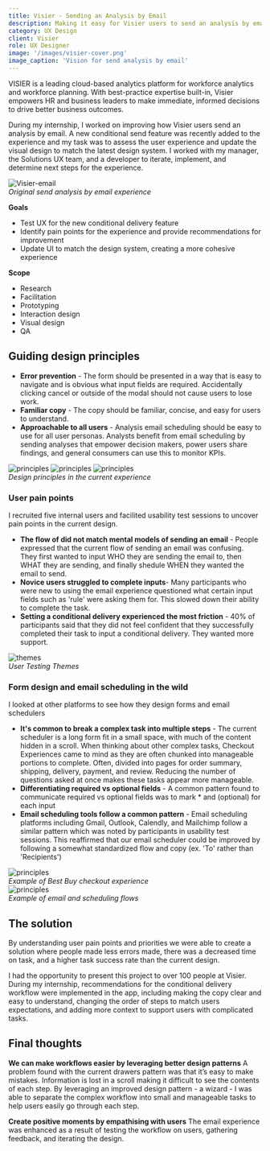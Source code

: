```yaml
---
title: Visier - Sending an Analysis by Email 
description: Making it easy for Visier users to send an analysis by email, so that more insights are pushed.
category: UX Design
client: Visier
role: UX Designer
image: '/images/visier-cover.png'
image_caption: 'Vision for send analysis by email'
---
```


VISIER is a leading cloud-based analytics platform for workforce analytics and workforce planning. With best-practice expertise built-in, Visier empowers HR and business leaders to make immediate, informed decisions to drive better business outcomes.

During my internship, I worked on improving how Visier users send an analysis by email. A new conditional send feature was recently added to the experience and my task was to assess the user experience and update the visual design to match the latest design system. I worked with my manager, the Solutions UX team, and a developer to iterate, implement, and determine next steps for the experience. 

<div class="gallery-box">
  <div class="gallery">
    <img src="/images/visier-old.jpg" loading="lazy" alt="Visier-email">
  </div>
  <em>Original send analysis by email experience</a></em>
</div>

**Goals**
- Test UX for the new conditional delivery feature
- Identify pain points for the experience and provide recommendations for improvement
- Update UI to match the design system, creating a more cohesive experience

**Scope**
- Research
- Facilitation
- Prototyping
- Interaction design
- Visual design
- QA

## Guiding design principles 
- **Error prevention** - The form should be presented in a way that is easy to navigate and is obvious what input fields are required. Accidentally clicking cancel or outside of the modal should not cause users to lose work.
- **Familiar copy** - The copy should be familiar, concise, and easy for users to understand.
- **Approachable to all users** - Analysis email scheduling should be easy to use for all user personas. Analysts benefit from email scheduling by sending analyses that empower decision makers, power users share findings, and general consumers can use this to monitor KPIs.

<div class="gallery-box">
  <div class="gallery">
    <img src="/images/visier-principles-error.jpg" loading="lazy" alt="principles">
    <img src="/images/visier-principles-copy.jpg" loading="lazy" alt="principles">
    <img src="/images/visier-principles-approachable.jpg" loading="lazy" alt="principles">
  </div>
  <em>Design principles in the current experience</a></em>
</div>

### User pain points
I recruited five internal users and facilited usability test sessions to uncover pain points in the current design.
- **The flow of did not match mental models of sending an email** - People expressed that the current flow of sending an email was confusing. They first wanted to input WHO they are sending the email to, then WHAT they are sending, and finally shedule WHEN they wanted the email to send.
- **Novice users struggled to complete inputs**- Many participants who were new to using the email experience questioned what certain input fields such as 'rule' were asking them for. This slowed down their ability to complete the task.
- **Setting a conditional delivery experienced the most friction** - 40% of participants said that they did not feel confident that they successfully completed their task to input a conditional delivery. They wanted more support. 

<div class="gallery-box">
  <div class="gallery">
    <img src="/images/visier-themes.jpg" loading="lazy" alt="themes">
  </div>
  <em>User Testing Themes</a></em>
</div>

### Form design and email scheduling in the wild
I looked at other platforms to see how they design forms and email schedulers
- **It's common to break a complex task into multiple steps** - The current scheduler is a long form fit in a small space, with much of the content hidden in a scroll. When thinking about other complex tasks, Checkout Experiences came to mind as they are often chunked into manageable portions to complete. Often, divided into pages for order summary, shipping, delivery, payment, and review. Reducing the number of questions asked at once makes these tasks appear more manageable. 
- **Differentiating required vs optional fields** - A common pattern found to communicate required vs optional fields was to mark * and (optional) for each input
- **Email scheduling tools follow a common pattern** - Email scheduling platforms including Gmail, Outlook, Calendly, and Mailchimp follow a similar pattern which was noted by participants in usability test sessions. This reaffirmed that our email scheduler could be improved by following a somewhat standardized flow and copy (ex. 'To' rather than 'Recipients')

<div class="gallery-box">
  <div class="gallery">
    <img src="/images/visier-wild1.jpg" loading="lazy" alt="principles">
  </div>
  <em>Example of Best Buy checkout experience</a></em>
</div>

<div class="gallery-box">
  <div class="gallery">
    <img src="/images/visier-wild2.jpg" loading="lazy" alt="principles">
  </div>
  <em>Example of email and scheduling flows</a></em>
</div>

## The solution  
By understanding user pain points and priorities we were able to create a solution where people made less errors made, there was a decreased time on task, and a higher task success rate than the current design.

I had the opportunity to present this project to over 100 people at Visier. During my internship, recommendations for the conditional delivery workflow were implemented in the app, including making the copy clear and easy to understand, changing the order of steps to match users expectations, and adding more context to support users with complicated tasks. 

## Final thoughts 
**We can make workflows easier by leveraging better design patterns**
A problem found with the current drawers pattern was that it’s easy to make mistakes. Information is lost in a scroll making it difficult to see the contents of each step. By leveraging an improved design pattern - a wizard - I was able to separate the complex workflow into small and manageable tasks to help users easily go through each step.

**Create positive moments by empathising with users**
The email experience was enhanced as a result of testing the workflow on users, gathering feedback, and iterating the design. 